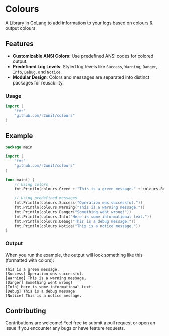 # Colours
A Library in GoLang to add information to your logs based on colours &amp; output colours.

## Features

- **Customizable ANSI Colors**: Use predefined ANSI codes for colored output.
- **Predefined Log Levels**: Styled log levels like `Success`, `Warning`, `Danger`, `Info`, `Debug`, and `Notice`.
- **Modular Design**: Colors and messages are separated into distinct packages for reusability.

### Usage

```go
import (
    "fmt"
    "github.com/r2unit/colours"
)
```

## Example

```go
package main

import (
    "fmt"
    "github.com/r2unit/colours"
)

func main() {
    // Using colors
    fmt.Println(colours.Green + "This is a green message." + colours.Reset)

    // Using predefined messages
    fmt.Println(colours.Success("Operation was successful."))
    fmt.Println(colours.Warning("This is a warning message."))
    fmt.Println(colours.Danger("Something went wrong!"))
    fmt.Println(colours.Info("Here is some informational text."))
    fmt.Println(colours.Debug("This is a debug message."))
    fmt.Println(colours.Notice("This is a notice message."))
}
```

### Output
When you run the example, the output will look something like this (formatted with colors):
```text
This is a green message.
[Success] Operation was successful.
[Warning] This is a warning message.
[Danger] Something went wrong!
[Info] Here is some informational text.
[Debug] This is a debug message.
[Notice] This is a notice message.
```

## Contributing
Contributions are welcome! Feel free to submit a pull request or open an issue if you encounter any bugs or have feature requests.
